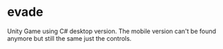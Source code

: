 # evade
Unity Game using C# desktop version. The mobile version can't be found anymore but still the same just the controls.

